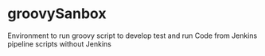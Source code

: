 # groovySanbox
Environment to run groovy script to develop test and run Code from Jenkins pipeline scripts without Jenkins
